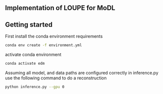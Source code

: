 ## Implementation of LOUPE for MoDL

## Getting started

First install the conda environment requirements

```.bash
conda env create -f environment.yml
```

activate conda environment

```.bash
conda activate edm
```

Assuming all model, and data paths are configured correctly in inference.py use the following command to do a reconstruction

```.bash
python inference.py --gpu 0
```